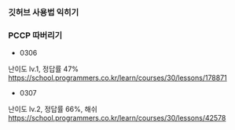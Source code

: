 ### 깃허브 사용법 익히기
### PCCP 따버리기

* 0306
  
난이도 lv.1, 정답률 47%
https://school.programmers.co.kr/learn/courses/30/lessons/178871

* 0307
  
난이도 lv.2, 정답률 66%, 해쉬
https://school.programmers.co.kr/learn/courses/30/lessons/42578


